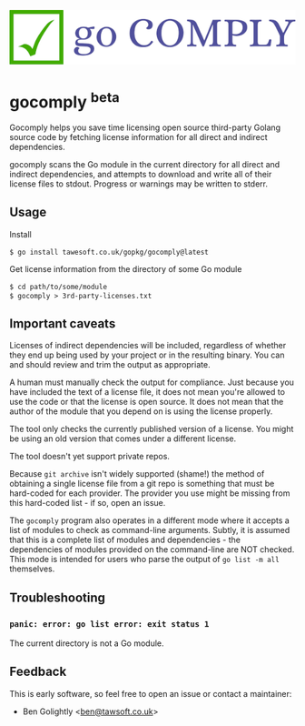 ![gocomply logo](gocomply.png)

# gocomply <sup>beta</sup>

Gocomply helps you save time licensing open source third-party Golang source
code by fetching license information for all direct and indirect dependencies.

gocomply scans the Go module in the current directory for all direct and
indirect dependencies, and attempts to download and write all of their license
files to stdout. Progress or warnings may be written to stderr.

## Usage

Install

```
$ go install tawesoft.co.uk/gopkg/gocomply@latest
```

Get license information from the directory of some Go module

```
$ cd path/to/some/module
$ gocomply > 3rd-party-licenses.txt
```

## Important caveats

Licenses of indirect dependencies will be included, regardless of whether
they end up being used by your project or in the resulting binary. You can
and should review and trim the output as appropriate.

A human must manually check the output for compliance. Just because you have
included the text of a license file, it does not mean you're allowed to use
the code or that the license is open source. It does not mean that the
author of the module that you depend on is using the license properly.

The tool only checks the currently published version of a license. You might
be using an old version that comes under a different license.

The tool doesn't yet support private repos.

Because `git archive` isn't widely supported (shame!) the method of
obtaining a single license file from a git repo is something that must be
hard-coded for each provider. The provider you use might be missing from
this hard-coded list - if so, open an issue.

The `gocomply` program also operates in a different mode where it accepts a
list of modules to check as command-line arguments. Subtly, it is assumed that
this is a complete list of modules and dependencies - the dependencies of
modules provided on the command-line are NOT checked. This mode is intended for
users who parse the output of `go list -m all` themselves.

## Troubleshooting

### `panic: error: go list error: exit status 1`

The current directory is not a Go module.

## Feedback

This is early software, so feel free to open an issue or contact a maintainer:

* Ben Golightly <[ben@tawsoft.co.uk](mailto:ben@tawsoft.co.uk)>

